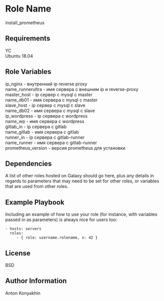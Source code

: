 Role Name
=========

install_prometheus

Requirements
------------

YC  
Ubuntu 18.04


Role Variables
--------------

ip_nginx - внутренний ip reverse proxy  
name_runnerultra - имя сервера с внешним ip и reverse-proxy  
master_host - ip сервер с mysql с master  
name_db01 - имя сервера с mysql с master  
slave_host - ip сервер с mysql с slave  
name_db02  - имя сервера с mysql с slave  
ip_wordpress  - ip сервера с wordpress  
name_wp  -  имя сервера с wordpress  
gitlab_in  - ip сервера с gitlab  
name_gitlab  - имя сервера с gitlab  
runner_in  - ip сервера с gitlab-runner  
name_runner  - имя сервера с gitlab-runner  
prometheus_version  -  версия prometheus для установки  


Dependencies
------------

A list of other roles hosted on Galaxy should go here, plus any details in regards to parameters that may need to be set for other roles, or variables that are used from other roles.

Example Playbook
----------------

Including an example of how to use your role (for instance, with variables passed in as parameters) is always nice for users too:

    - hosts: servers
      roles:
         - { role: username.rolename, x: 42 }

License
-------

BSD

Author Information
------------------

Anton Konyakhin
